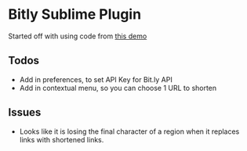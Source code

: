 # Bitly Sublime Plugin

Started off with using code from [this demo](http://bit.ly/HdTSyK)

## Todos

* Add in preferences, to set API Key for Bit.ly API
* Add in contextual menu, so you can choose 1 URL to shorten

## Issues

* Looks like it is losing the final character of a region when it replaces links with shortened links.
